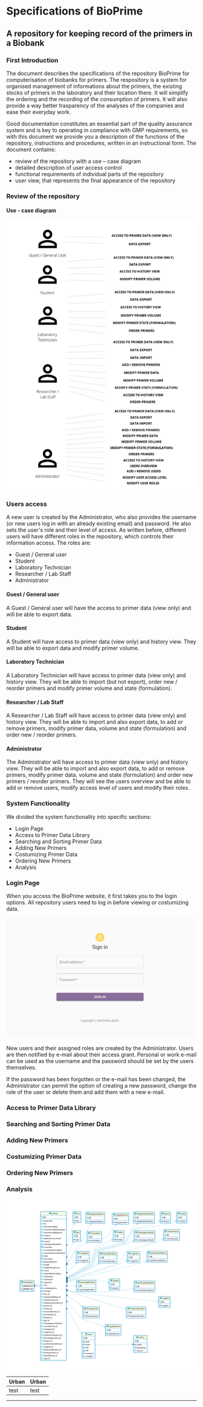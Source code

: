 ﻿
# Specifications of BioPrime

## A repository for keeping record of the primers in a Biobank

### First Introduction

The document describes the specifications of the repository BioPrime for computerisation of biobanks for primers. The respository is a system for organised management of informations about the primers, the existing stocks of primers in the laboratory and their location there. It will simplify the ordering and the recording of the consumption of primers. It will also provide a way better trasparency of the analyses of the companies and ease their everyday work.

Good documentation constitutes an essential part of the quality assurance system and is key to operating in compliance with GMP requirements, so with this document we provide you a description of the functions of the repository, instructions and procedures, written in an instructional form. The document contains:

* review of the repository with a use – case diagram
* detailed description of user access control
* functional requirements of individual parts of the repository
* user view, that represents the final appearance of the repository

### Review of the repository

#### Use - case diagram

![userTypes](./userTypes.jpeg)

### Users access

A new user is created by the Administrator, who also provides the username (or new users log in with an already existing email) and password. He also sets the user's role and their level of access.  As written before, different users will have different roles in the repository, which controls their information access. The roles are:

* Guest / General user
* Student
* Laboratory Technician
* Researcher / Lab Staff
* Administrator

#### Guest / General user

A Guest / General user will have the access to primer data (view only) and will be able to export data.

#### Student

A Student will have access to primer data (view only) and history view. They will be able to export data and modify primer volume.

#### Laboratory Technician

A Laboratory Technician will have access to primer data (view only) and history view. They will be able to import  (but not export), order new / reorder primers and modify primer volume and state (formulation).

#### Researcher / Lab Staff

A Researcher / Lab Staff will have access to primer data (view only) and history view. They will be able to import and also export data, to add or remove primers, modify primer data, volume and state (formulation) and order new / reorder primers.

#### Administrator

The Administrator will have access to primer data (view only) and history view. They will be able to import and also export data, to add or remove primers, modify primer data, volume and state (formulation) and order new primers / reorder primers. They will see the users overview and be able to add or remove users, modify  access level of users and modify their roles.

### System Functionality

We divided the system functionality into specific sections:

* Login Page
* Access to Primer Data Library
* Searching and Sorting Primer Data
* Adding New Primers
* Costumizing Primer Data
* Ordering New Primers
* Analysis

### Login Page

When you access the BioPrime website, it first takes you to the login options. All repository users need to log in before viewing or costumizing data.

![login_screen](./login_screen.JPG)

New users and their assigned roles are created by the Administrator. Users are then notified by e-mail about their access grant. Personal or work e-mail can be used as the username and the password should be set by the users themselves.

If the password has been forgotten or the e-mail has been changed, the Administrator can permit the option of creating a new password, change the role of the user or delete them and add them with a new e-mail.

### Access to Primer Data Library

### Searching and Sorting Primer Data

### Adding New Primers

### Costumizing Primer Data

### Ordering New Primers

### Analysis

![database-diagram](./database-diagram.png)

| Urban | Urban |
|-------|-------|
| test  | test  |

-------------
